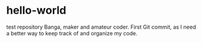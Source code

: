 # hello-world
test repository
Banga, maker and amateur coder. First Git commit, as I need a better way to keep track of and organize my code.
